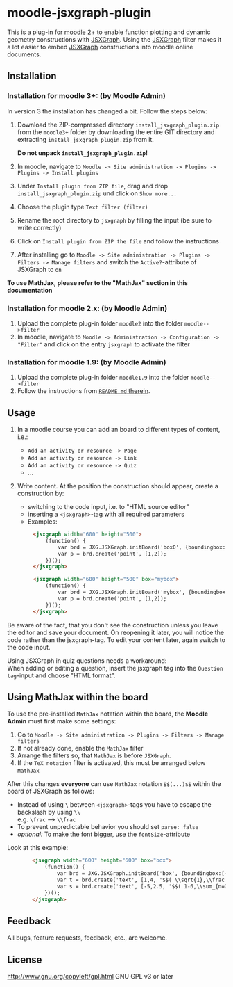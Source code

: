 # moodle-jsxgraph-plugin

This is a plug-in for [moodle](//moodle.org) 2+ to enable function plotting and dynamic geometry constructions 
with [JSXGraph](http://jsxgraph.org).
Using the [JSXGraph](http://jsxgraph.org) filter makes it a lot easier to embed [JSXGraph](http://jsxgraph.org) constructions into moodle online documents.

## Installation
### Installation for moodle 3+: (by Moodle Admin)

In version 3 the installation has changed a bit. Follow the steps below:

1. Download the ZIP-compressed directory `install_jsxgraph_plugin.zip` from the `moodle3+` folder by downloading the entire GIT directory and extracting `install_jsxgraph_plugin.zip` from it.

   **Do not unpack `install_jsxgraph_plugin.zip`!**

2. In moodle, navigate to `Moodle -> Site administration -> Plugins -> Plugins -> Install plugins`
3. Under `Install plugin from ZIP file`, drag and drop `install_jsxgraph_plugin.zip` und click on `Show more...`
4. Choose the plugin type `Text filter (filter)`
5. Rename the root directory to `jsxgraph` by filling the input (be sure to write correctly)
6. Click on `Install plugin from ZIP the file` and follow the instructions
7. After installing go to `Moodle -> Site administration -> Plugins -> Filters -> Manage filters` and switch the `Active?`-attribute of JSXGraph to `on`

**To use MathJax, please refer to the "MathJax" section in this documentation**

### Installation for moodle 2.x: (by Moodle Admin)
1. Upload the complete plug-in folder `moodle2` into the folder `moodle-->filter`
2. In moodle, navigate to `Moodle -> Administration -> Configuration -> "Filter"` and click on the entry
   `jsxgraph` to activate the filter

### Installation for moodle 1.9: (by Moodle Admin)
1. Upload the complete plug-in folder `moodle1.9` into the folder `moodle-->filter`
2. Follow the instructions from [`README.md` therein](moodle1.9/README.md).

## Usage
1. In a moodle course you can add an board to different types of content, i.e.:
   - `Add an activity or resource -> Page`
   - `Add an activity or resource -> Link`
   - `Add an activity or resource -> Quiz`
   - ...
2. Write content. At the position the construction should appear, create a construction by:
	* switching to the code input, i.e. to "HTML source editor"
	* inserting a `<jsxgraph>`-tag with all required parameters
    * Examples: 

   ```html
        <jsxgraph width="600" height="500">
            (function() {
                var brd = JXG.JSXGraph.initBoard('box0', {boundingbox:[-5,5,5,-5], axis:true});
                var p = brd.create('point', [1,2]);
            })();
        </jsxgraph>

        <jsxgraph width="600" height="500" box="mybox">
            (function() {
                var brd = JXG.JSXGraph.initBoard('mybox', {boundingbox:[-5,5,5,-5], axis:true});
                var p = brd.create('point', [1,2]);
            })();
        </jsxgraph>
   ```
 
Be aware of the fact, that you don't see the construction unless you leave the editor and save your document.
On reopening it later, you will notice the code rather than the jsxgraph-tag. To edit your content later, again switch to the code input. 

Using JSXGraph in quiz questions needs a workaround: <br>
When adding or editing a question, insert the jsxgraph tag into the `Question tag`-input and choose "HTML format".

## Using MathJax within the board
To use the pre-installed `MathJax` notation within the board, the **Moodle Admin** must first make some settings:

1. Go to `Moodle -> Site administration -> Plugins -> Filters -> Manage filters`
2. If not already done, enable the `MathJax` filter
3. Arrange the filters so, that `MathJax` is before `JSXGraph`.
4. If the `TeX notation` filter is activated, this must be arranged below `MathJax`

After this changes **everyone** can use `MathJax` notation `$$(...)$$` within the board of JSXGraph as follows:

- Instead of using ` \ ` between `<jsxgraph>`-tags you have to escape the backslash by using ` \\ ` <br>
  e.g. `\frac` --> `\\frac`
- To prevent unpredictable behavior you should set `parse: false`
- *optional:* To make the font bigger, use the `fontSize`-attribute

Look at this example:

```html
        <jsxgraph width="600" height="600" box="box">
            (function() {
                var brd = JXG.JSXGraph.initBoard('box', {boundingbox:[-6,6,6,-6], axis:true});
                var t = brd.create('text', [1,4, '$$( \\sqrt{1},\\frac {8}{2} )$$'],{parse: false, fixed: true, fontSize: 20});
                var s = brd.create('text', [-5,2.5, '$$( 1-6,\\sum_{n=0}^\\infty (3/5)^n )$$'], {parse: false});
            })();
        </jsxgraph>

   ```

## Feedback

All bugs, feature requests, feedback, etc., are welcome.

## License

http://www.gnu.org/copyleft/gpl.html GNU GPL v3 or later


